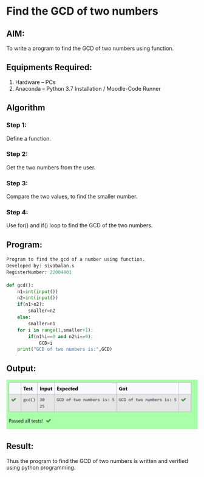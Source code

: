 # Find the GCD of two numbers

## AIM:
To write a program to find the GCD of two numbers using function.

## Equipments Required:
1. Hardware – PCs
2. Anaconda – Python 3.7 Installation / Moodle-Code Runner

## Algorithm
### Step 1:
Define a function.
### Step 2:
Get the two numbers from the user.
### Step 3:
Compare the two values, to find the smaller number.
### Step 4:
Use for() and if() loop to find the GCD of the two numbers.

## Program:
```python
Program to find the gcd of a number using function.
Developed by: sivabalan.s
RegisterNumber: 22004401

def gcd():
    n1=int(input())
    n2=int(input())
    if(n1>n2):
        smaller=n2
    else:
        smaller=n1
    for i in range(1,smaller+1):
        if(n1%i==0 and n2%i==0):
            GCD=i
    print("GCD of two numbers is:",GCD)
```

## Output:
![output](/output.png)


## Result:
Thus the program to find the GCD of two numbers is written and verified using python programming.

